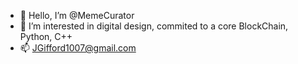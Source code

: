 - 👋 Hello, I’m @MemeCurator
- 👀 I’m interested in digital design, commited to a core BlockChain, Python, C++
- 📫 JGifford1007@gmail.com

<!---
MemeCurator/MemeCurator is a ✨ special ✨ repository because its `README.md` (this file) appears on your GitHub profile.
You can click the Preview link to take a look at your changes.
--->
